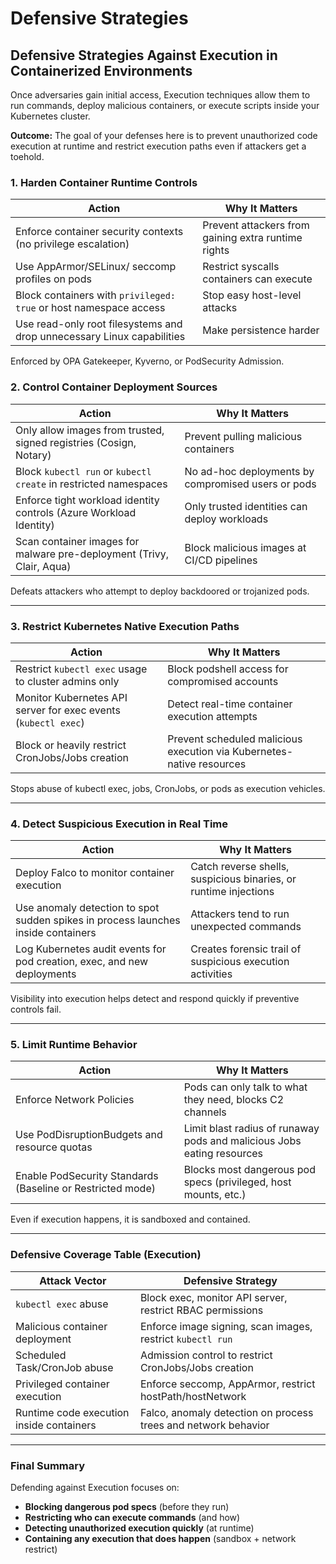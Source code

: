 # Defensive Strategies

## **Defensive Strategies Against Execution in Containerized Environments**

Once adversaries gain initial access, Execution techniques allow them to run commands, deploy malicious containers, or execute scripts inside your Kubernetes cluster.&#x20;

**Outcome:** The goal of your defenses here is to prevent unauthorized code execution at runtime and restrict execution paths even if attackers get a toehold.

### 1. **Harden Container Runtime Controls**

| Action                                                                 | Why It Matters                                      |
| ---------------------------------------------------------------------- | --------------------------------------------------- |
| Enforce container security contexts (no privilege escalation)          | Prevent attackers from gaining extra runtime rights |
|  Use AppArmor/SELinux/ seccomp profiles on pods                        | Restrict syscalls containers can execute            |
| Block containers with `privileged: true` or host namespace access      | Stop easy host-level attacks                        |
| Use read-only root filesystems and drop unnecessary Linux capabilities | Make persistence harder                             |

Enforced by OPA Gatekeeper, Kyverno, or PodSecurity Admission.

### &#x20;2. **Control Container Deployment Sources**

| Action                                                                | Why It Matters                                     |
| --------------------------------------------------------------------- | -------------------------------------------------- |
| Only allow images from trusted, signed registries (Cosign, Notary)    | Prevent pulling malicious containers               |
| Block `kubectl run` or `kubectl create` in restricted namespaces      | No ad-hoc deployments by compromised users or pods |
|  Enforce tight workload identity controls (Azure Workload Identity)   | Only trusted identities can deploy workloads       |
| Scan container images for malware pre-deployment (Trivy, Clair, Aqua) | Block malicious images at CI/CD pipelines          |

Defeats attackers who attempt to deploy backdoored or trojanized pods.

***

### 3. **Restrict Kubernetes Native Execution Paths**

| Action                                                         | Why It Matters                                                        |
| -------------------------------------------------------------- | --------------------------------------------------------------------- |
| Restrict `kubectl exec` usage to cluster admins only           | Block podshell access for compromised accounts                        |
| Monitor Kubernetes API server for exec events (`kubectl exec`) | Detect real-time container execution attempts                         |
| Block or heavily restrict CronJobs/Jobs creation               | Prevent scheduled malicious execution via Kubernetes-native resources |

Stops abuse of kubectl exec, jobs, CronJobs, or pods as execution vehicles.

***

### 4. **Detect Suspicious Execution in Real Time**

| Action                                                                             | Why It Matters                                                   |
| ---------------------------------------------------------------------------------- | ---------------------------------------------------------------- |
| Deploy Falco to monitor container execution                                        | Catch reverse shells, suspicious binaries, or runtime injections |
|  Use anomaly detection to spot sudden spikes in process launches inside containers | Attackers tend to run unexpected commands                        |
| Log Kubernetes audit events for pod creation, exec, and new deployments            | Creates forensic trail of suspicious execution activities        |

Visibility into execution helps detect and respond quickly if preventive controls fail.

***

### 5. **Limit Runtime Behavior**

| Action                                                     | Why It Matters                                                         |
| ---------------------------------------------------------- | ---------------------------------------------------------------------- |
| Enforce Network Policies                                   | Pods can only talk to what they need, blocks C2 channels               |
| Use PodDisruptionBudgets and resource quotas               | Limit blast radius of runaway pods and malicious Jobs eating resources |
| Enable PodSecurity Standards (Baseline or Restricted mode) | Blocks most dangerous pod specs (privileged, host mounts, etc.)        |

Even if execution happens, it is sandboxed and contained.

***

### Defensive Coverage Table (Execution)

| Attack Vector                            | Defensive Strategy                                             |
| ---------------------------------------- | -------------------------------------------------------------- |
| `kubectl exec` abuse                     | Block exec, monitor API server, restrict RBAC permissions      |
| Malicious container deployment           | Enforce image signing, scan images, restrict `kubectl run`     |
| Scheduled Task/CronJob abuse             | Admission control to restrict CronJobs/Jobs creation           |
| Privileged container execution           | Enforce seccomp, AppArmor, restrict hostPath/hostNetwork       |
| Runtime code execution inside containers | Falco, anomaly detection on process trees and network behavior |

***

### Final Summary

Defending against Execution focuses on:

* **Blocking dangerous pod specs** (before they run)
* **Restricting who can execute commands** (and how)
* **Detecting unauthorized execution quickly** (at runtime)
* **Containing any execution that does happen** (sandbox + network restrict)
